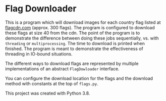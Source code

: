 # Flag Downloader

This is a program which will download images for each country
flag listed at [flagcdn.com](https://www.flagcdn.com) (approx.
300 flags). The program is configured to download these flags
at size 40 from the cdn. The point of the program is to
demonstrate the difference between doing these jobs
sequentially, vs. with `threading` or `multiprocessing`. The
time to download is printed when finished. The program is
meant to demonstrate the effectiveness of threading in
IO-bound situations.

The different ways to download flags are represented by
multiple implementations of an abstract `FlagDowloader`
interface.

You can configure the download location for the flags and the
download method with constants at the top of `flags.py`.

This project was created with Python 3.8.
